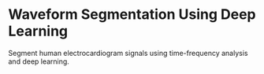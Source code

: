 # **Waveform Segmentation Using Deep Learning**

Segment human electrocardiogram signals using time-frequency analysis and deep learning.
